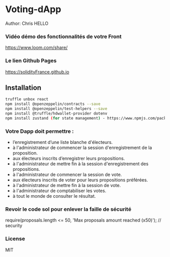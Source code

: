 # Voting-dApp
 Author: Chris HELLO
### Vidéo démo des fonctionnalités de votre Front

https://www.loom.com/share/

### Le lien Github Pages
https://solidityFrance.github.io

## Installation

```sh
truffle unbox react
npm install @openzeppelin/contracts --save
npm install @openzeppelin/test-helpers --save
npm install @truffle/hdwallet-provider dotenv
npm install zustand (for state management) - https://www.npmjs.com/package/zustand
```

### Votre Dapp doit permettre : 

- l’enregistrement d’une liste blanche d'électeurs.
- à l'administrateur de commencer la session d'enregistrement de la proposition.
- aux électeurs inscrits d’enregistrer leurs propositions.
- à l'administrateur de mettre fin à la session d'enregistrement des propositions.
- à l'administrateur de commencer la session de vote.
- aux électeurs inscrits de voter pour leurs propositions préférées.
- à l'administrateur de mettre fin à la session de vote.
- à l'administrateur de comptabiliser les votes.
- à tout le monde de consulter le résultat.

### Revoir le code sol pour enlever la faille de sécurité

require(proposals.length <= 50, 'Max proposals amount reached (x50)'); // security

### License

MIT